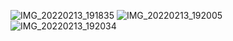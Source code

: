 ![IMG_20220213_191835](https://user-images.githubusercontent.com/48837539/153756393-26404a49-a346-4dc0-b124-4e540b054a02.jpg)
![IMG_20220213_192005](https://user-images.githubusercontent.com/48837539/153756438-9a05fb0a-18dd-4f01-9cfa-0075c7879e9c.jpg)
![IMG_20220213_192034](https://user-images.githubusercontent.com/48837539/153756441-d8401eb0-31b2-4cfe-baa3-d6b22e3bda6c.jpg)
